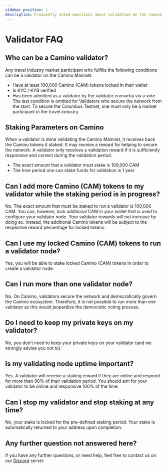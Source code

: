```yaml
---
sidebar_position: 1
description: Frequently asked questions about validation on the camino and columbus networks.
---
```


# Validator FAQ


## Who can be a Camino validator?

Any travel industry market participant who fulfills the following conditions can be a validator on the Camino Mainnet:

- Have at least 100,000 Camino (CAM) tokens locked in their wallet
- Is KYC / KYB verified
- Has been admitted as a validator by the validator consortia via a vote
  The last condition is omitted for Validators who secure the network from the start. To secure the Columbus Testnet, one must only be a market participant in the travel industry.

## Staking Parameters on Camino

When a validator is done validating the Camino Mainnet, it receives back the Camino tokens it staked. It may receive a reward for helping to secure the network. A validator only receives a validation reward if it is sufficiently responsive and correct during the validation period.

- The exact amount that a validator must stake is 100,000 CAM
- The time period one can stake funds for validation is 1 year

## Can I add more Camino (CAM) tokens to my validator while the staking period is in progress?

No. The exact amount that must be staked to run a validator is 100,000 CAM.
You can, however, lock additional CAM in your wallet that is used to configure your validator node. Your validator rewards will not increase by doing so. Instead, the additional Camino tokens will be subject to the respective reward percentage for locked tokens.

## Can I use my locked Camino (CAM) tokens to run a validator node?

Yes, you will be able to stake locked Camino (CAM) tokens in order to create a validator node.

## Can I run more than one validator node?

No. On Camino, validators secure the network and democratically govern the Camino ecosystem. Therefore, it is not possible to run more than one validator as this would jeopardize the democratic voting process.

## Do I need to keep my private keys on my validator?

No, you don’t need to keep your private keys on your validator (and we strongly advise you not to).

## Is my validating node uptime important?

Yes. A validator will receive a staking reward if they are online and respond for more than 90% of their validation period. You should aim for your validator to be online and responsive 100% of the time.

## Can I stop my validator and stop staking at any time?

No, your stake is locked for the pre-defined staking period. Your stake is automatically returned to your address upon completion.

## Any further question not answered here?

If you have any further questions, or need help, feel free to contact us on our [Discord](https://discord.gg/K5THjAweFB) server.
